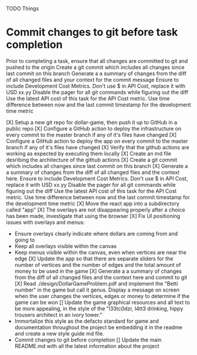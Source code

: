 TODO Things

# Commit changes to git before task completion
Prior to completing a task, ensure that all changes are committed to git and pushed to the origin
Create a git commit which includes all changes since last commit on this branch 
Generate a a summary of changes from the diff of all changed files and your context for the commit message
Ensure to include Development Cost Metrics. Don't use $ in API Cost, replace it with USD xx.yy
Disable the pager for all git commands while figuring out the diff
Use the latest API cost of this task for the API Cost metric.
Use time difference between now and the last commit timestamp for the development time metric


[X] Setup a new git repo for dollar-game, then push it up to GitHub in a public repo
[X] Configure a GitHub action to deploy the infrastructure on every commit to the master branch if any of it's files have changed
[X] Configure a GitHub action to deploy the app on every commit to the master branch if any of it's files have changed
[X] Verify that the github actions are working as expected by executing them locally
[X] Create an md file desribing the architecture of the github actions
[X] Create a git commit which includes all changes since last commit on this branch 
[X] Generate a a summary of changes from the diff of all changed files and the context here.
Ensure to include Development Cost Metrics. Don't use $ in API Cost, replace it with USD xx.yy
Disable the pager for all git commands while figuring out the diff
Use the latest API cost of this task for the API Cost metric.
Use time difference between now and the last commit timestamp for the development time metric
[X] Move the react app into a subdirectory called "app"
[X] The overlays are not disappearing properly after a choice has been made, investigate that using the browser
[X] Fix UI positioning issues with overlays and menus:
   - Ensure overlays clearly indicate where dollars are coming from and going to
   - Keep all overlays visible within the canvas
   - Keep menus visible within the canvas, even when vertices are near the edge
[X] Update the app so that there are separate sliders for the number of vertices and the number of edges and the total amount of money to be used in the game
[X] Generate a a summary of changes from the diff of all changed files and the context here and commit to git
[X] Read ./design/DollarGameProblem.pdf and implement the "Betti number" in the game but call it genus. Display a message on screen when the user changes the vertices, edges or money to determine if the game can be won
[] Update the game graphical resources and all text to be more appealing, in the style of the "l33tc0dzr, l4tt3 drinking, hippy trousers architect in an ivory tower."
   - Immortalize this style as the defacto standard for game and documentation throughout the project be embedding it in the readme and create a new style guide md file.
   - Commit changes to git before completion
[] Update the main README.md with all the latest information about the project